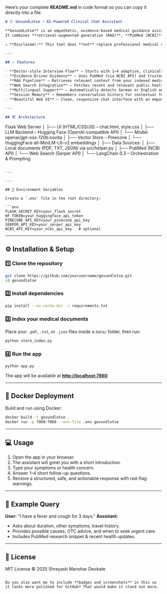 Here’s your complete **README.md** in code format so you can copy it directly into a file:

```markdown
# 🩺 GesundLotse – AI-Powered Clinical Chat Assistant

**GesundLotse** is an empathetic, evidence-based medical guidance assistant that simulates a real doctor’s consultation style.  
It combines **retrieval-augmented generation (RAG)**, **PubMed (NCBI)** data lookup, and **web search** to provide safe, structured, and context-aware health advice.

⚠ **Disclaimer:** This tool does **not** replace professional medical care. For emergencies, always call your local emergency number.

---

## ✨ Features

- **Doctor-style Interview Flow** – Starts with 1–4 adaptive, clinically relevant questions before giving advice.
- **Evidence-Driven Guidance** – Uses PubMed (via NCBI API) and trusted clinical guidelines.
- **RAG Pipeline** – Retrieves relevant context from your indexed medical documents stored in Pinecone.
- **Web Search Integration** – Fetches recent and relevant public health information using the Serper API.
- **Multilingual Support** – Automatically detects German or English and responds accordingly.
- **Session Memory** – Remembers conversation history for contextual follow-ups.
- **Beautiful Web UI** – Clean, responsive chat interface with an empathetic intro card.

---

## 🏗 Architecture

```

Flask Web Server
│
├── UI (HTML/CSS/JS) – chat.html, style.css
│
├── LLM Backend – Hugging Face (OpenAI-compatible API)
│     └── Model: openai/gpt-oss-120b\:novita
│
├── Vector Store – Pinecone
│     └── HuggingFace all-MiniLM-L6-v2 embeddings
│
├── Data Sources:
│     ├── Local documents (PDF, TXT, JSON) via src/helper.py
│     ├── PubMed (NCBI API)
│     └── Web Search (Serper API)
│
└── LangChain 0.3 – Orchestration & Prompting

```

---

---

## 🔑 Environment Variables

Create a `.env` file in the root directory:

```env
FLASK_SECRET_KEY=your_flask_secret
HF_TOKEN=your_huggingface_api_token
PINECONE_API_KEY=your_pinecone_api_key
SERPER_API_KEY=your_serper_api_key
NCBI_API_KEY=your_ncbi_api_key   # optional
````

---

## ⚙ Installation & Setup

### 1️⃣ Clone the repository

```bash
git clone https://github.com/yourusername/gesundlotse.git
cd gesundlotse
```

### 2️⃣ Install dependencies

```bash
pip install --no-cache-dir -r requirements.txt
```

### 3️⃣ Index your medical documents

Place your `.pdf`, `.txt`, or `.json` files inside a `data/` folder, then run:

```bash
python store_index.py
```

### 4️⃣ Run the app

```bash
python app.py
```

The app will be available at **[http://localhost:7860](http://localhost:7860)**

---

## 🐳 Docker Deployment

Build and run using Docker:

```bash
docker build -t gesundlotse .
docker run -p 7860:7860 --env-file .env gesundlotse
```

---

## 💻 Usage

1. Open the app in your browser.
2. The assistant will greet you with a short introduction.
3. Type your symptoms or health concern.
4. Answer 1–4 short follow-up questions.
5. Receive a structured, safe, and actionable response with red-flag warnings.

---

## 📌 Example Query

**User:** "I have a fever and cough for 3 days."
**Assistant:**

* Asks about duration, other symptoms, travel history.
* Provides possible causes, OTC advice, and when to seek urgent care.
* Includes PubMed research snippet & recent health updates.

---

## 📜 License

MIT License © 2025 Shreyash Manohar Deokate

```

Do you also want me to include **badges and screenshots** in this so it looks more polished for GitHub? That would make it stand out more.
```
